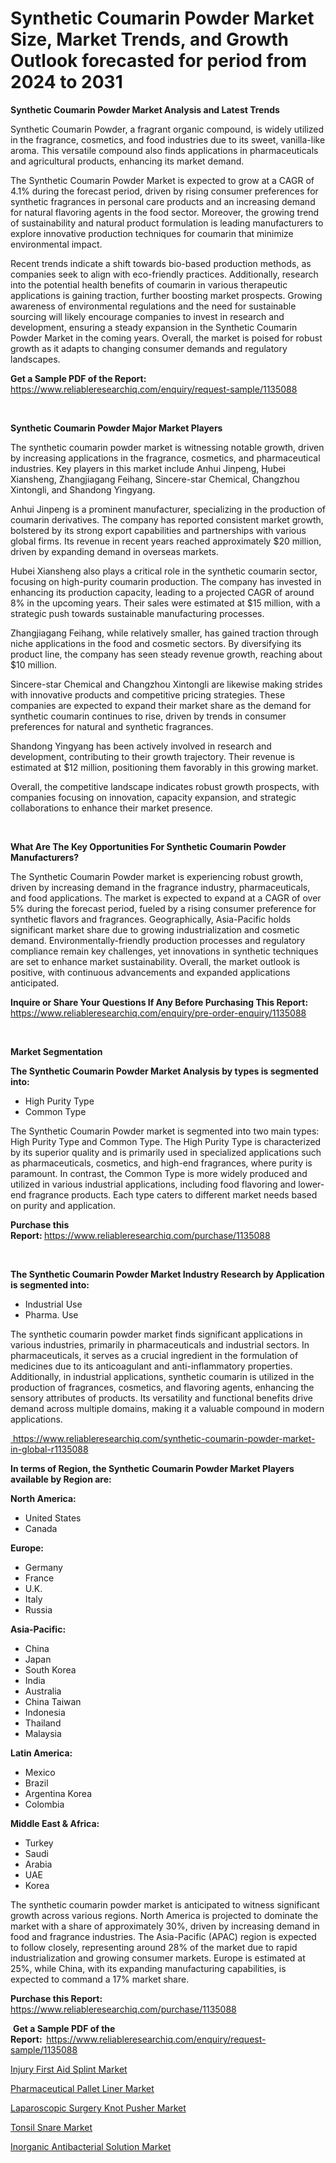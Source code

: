 <p><h1>Synthetic Coumarin Powder Market Size, Market Trends, and Growth Outlook forecasted for period from 2024 to 2031</h1></p><p><strong>Synthetic Coumarin Powder Market Analysis and Latest Trends</strong></p>
<p><p>Synthetic Coumarin Powder, a fragrant organic compound, is widely utilized in the fragrance, cosmetics, and food industries due to its sweet, vanilla-like aroma. This versatile compound also finds applications in pharmaceuticals and agricultural products, enhancing its market demand. </p><p>The Synthetic Coumarin Powder Market is expected to grow at a CAGR of 4.1% during the forecast period, driven by rising consumer preferences for synthetic fragrances in personal care products and an increasing demand for natural flavoring agents in the food sector. Moreover, the growing trend of sustainability and natural product formulation is leading manufacturers to explore innovative production techniques for coumarin that minimize environmental impact.</p><p>Recent trends indicate a shift towards bio-based production methods, as companies seek to align with eco-friendly practices. Additionally, research into the potential health benefits of coumarin in various therapeutic applications is gaining traction, further boosting market prospects. Growing awareness of environmental regulations and the need for sustainable sourcing will likely encourage companies to invest in research and development, ensuring a steady expansion in the Synthetic Coumarin Powder Market in the coming years. Overall, the market is poised for robust growth as it adapts to changing consumer demands and regulatory landscapes.</p></p>
<p><strong>Get a Sample PDF of the Report:&nbsp;</strong> <a href="https://www.reliableresearchiq.com/enquiry/request-sample/1135088?utm_campaign=1578&utm_medium=2&utm_source=Github&utm_content=ia&utm_term=13102024&utm_id=synthetic-coumarin-powder">https://www.reliableresearchiq.com/enquiry/request-sample/1135088</a></p>
<p>&nbsp;</p>
<p><strong>Synthetic Coumarin Powder Major Market Players</strong></p>
<p><p>The synthetic coumarin powder market is witnessing notable growth, driven by increasing applications in the fragrance, cosmetics, and pharmaceutical industries. Key players in this market include Anhui Jinpeng, Hubei Xiansheng, Zhangjiagang Feihang, Sincere-star Chemical, Changzhou Xintongli, and Shandong Yingyang.</p><p>Anhui Jinpeng is a prominent manufacturer, specializing in the production of coumarin derivatives. The company has reported consistent market growth, bolstered by its strong export capabilities and partnerships with various global firms. Its revenue in recent years reached approximately $20 million, driven by expanding demand in overseas markets.</p><p>Hubei Xiansheng also plays a critical role in the synthetic coumarin sector, focusing on high-purity coumarin production. The company has invested in enhancing its production capacity, leading to a projected CAGR of around 8% in the upcoming years. Their sales were estimated at $15 million, with a strategic push towards sustainable manufacturing processes.</p><p>Zhangjiagang Feihang, while relatively smaller, has gained traction through niche applications in the food and cosmetic sectors. By diversifying its product line, the company has seen steady revenue growth, reaching about $10 million.</p><p>Sincere-star Chemical and Changzhou Xintongli are likewise making strides with innovative products and competitive pricing strategies. These companies are expected to expand their market share as the demand for synthetic coumarin continues to rise, driven by trends in consumer preferences for natural and synthetic fragrances.</p><p>Shandong Yingyang has been actively involved in research and development, contributing to their growth trajectory. Their revenue is estimated at $12 million, positioning them favorably in this growing market.</p><p>Overall, the competitive landscape indicates robust growth prospects, with companies focusing on innovation, capacity expansion, and strategic collaborations to enhance their market presence.</p></p>
<p>&nbsp;</p>
<p><strong>What Are The Key Opportunities For Synthetic Coumarin Powder Manufacturers?</strong></p>
<p><p>The Synthetic Coumarin Powder market is experiencing robust growth, driven by increasing demand in the fragrance industry, pharmaceuticals, and food applications. The market is expected to expand at a CAGR of over 5% during the forecast period, fueled by a rising consumer preference for synthetic flavors and fragrances. Geographically, Asia-Pacific holds significant market share due to growing industrialization and cosmetic demand. Environmentally-friendly production processes and regulatory compliance remain key challenges, yet innovations in synthetic techniques are set to enhance market sustainability. Overall, the market outlook is positive, with continuous advancements and expanded applications anticipated.</p></p>
<p><strong>Inquire or Share Your Questions If Any Before Purchasing This Report:</strong> <a href="https://www.reliableresearchiq.com/enquiry/pre-order-enquiry/1135088?utm_campaign=1578&utm_medium=2&utm_source=Github&utm_content=ia&utm_term=13102024&utm_id=synthetic-coumarin-powder">https://www.reliableresearchiq.com/enquiry/pre-order-enquiry/1135088</a></p>
<p>&nbsp;</p>
<p><strong>Market Segmentation</strong></p>
<p><strong>The Synthetic Coumarin Powder Market Analysis by types is segmented into:</strong></p>
<p><ul><li>High Purity Type</li><li>Common Type</li></ul></p>
<p><p>The Synthetic Coumarin Powder market is segmented into two main types: High Purity Type and Common Type. The High Purity Type is characterized by its superior quality and is primarily used in specialized applications such as pharmaceuticals, cosmetics, and high-end fragrances, where purity is paramount. In contrast, the Common Type is more widely produced and utilized in various industrial applications, including food flavoring and lower-end fragrance products. Each type caters to different market needs based on purity and application.</p></p>
<p><strong>Purchase this Report:&nbsp;</strong><a href="https://www.reliableresearchiq.com/purchase/1135088?utm_campaign=1578&utm_medium=2&utm_source=Github&utm_content=ia&utm_term=13102024&utm_id=synthetic-coumarin-powder">https://www.reliableresearchiq.com/purchase/1135088</a></p>
<p>&nbsp;</p>
<p><strong>The Synthetic Coumarin Powder Market Industry Research by Application is segmented into:</strong></p>
<p><ul><li>Industrial Use</li><li>Pharma. Use</li></ul></p>
<p><p>The synthetic coumarin powder market finds significant applications in various industries, primarily in pharmaceuticals and industrial sectors. In pharmaceuticals, it serves as a crucial ingredient in the formulation of medicines due to its anticoagulant and anti-inflammatory properties. Additionally, in industrial applications, synthetic coumarin is utilized in the production of fragrances, cosmetics, and flavoring agents, enhancing the sensory attributes of products. Its versatility and functional benefits drive demand across multiple domains, making it a valuable compound in modern applications.</p></p>
<p><a href="https://www.reliableresearchiq.com/synthetic-coumarin-powder-market-in-global-r1135088?utm_campaign=1578&utm_medium=2&utm_source=Github&utm_content=ia&utm_term=13102024&utm_id=synthetic-coumarin-powder">&nbsp;https://www.reliableresearchiq.com/synthetic-coumarin-powder-market-in-global-r1135088</a></p>
<p><strong>In terms of Region, the Synthetic Coumarin Powder Market Players available by Region are:</strong></p>
<p>
    <p> <strong> North America: </strong>
        <ul>
            <li>United States</li>
            <li>Canada</li>
        </ul>
        </p> 
    <p> <strong> Europe: </strong>
        <ul>
            <li>Germany</li>
            <li>France</li>
            <li>U.K.</li>
            <li>Italy</li>
            <li>Russia</li>
        </ul>
        </p> 
    <p> <strong> Asia-Pacific: </strong>
        <ul>
            <li>China</li>
            <li>Japan</li>
            <li>South Korea</li>
            <li>India</li>
            <li>Australia</li>
            <li>China Taiwan</li>
            <li>Indonesia</li>
            <li>Thailand</li>
            <li>Malaysia</li>
        </ul>
        </p> 
    <p> <strong> Latin America: </strong>
        <ul>
            <li>Mexico</li>
            <li>Brazil</li>
            <li>Argentina Korea</li>
            <li>Colombia</li>
        </ul>
        </p> 
    <p> <strong> Middle East & Africa: </strong>
        <ul>
            <li>Turkey</li>
            <li>Saudi</li>
            <li>Arabia</li>
            <li>UAE</li>
            <li>Korea</li>
        </ul>
    </p>
    </p>
<p><p>The synthetic coumarin powder market is anticipated to witness significant growth across various regions. North America is projected to dominate the market with a share of approximately 30%, driven by increasing demand in food and fragrance industries. The Asia-Pacific (APAC) region is expected to follow closely, representing around 28% of the market due to rapid industrialization and growing consumer markets. Europe is estimated at 25%, while China, with its expanding manufacturing capabilities, is expected to command a 17% market share.</p></p>
<p><strong>Purchase this Report: </strong><a href="https://www.reliableresearchiq.com/purchase/1135088?utm_campaign=1578&utm_medium=2&utm_source=Github&utm_content=ia&utm_term=13102024&utm_id=synthetic-coumarin-powder">https://www.reliableresearchiq.com/purchase/1135088</a></p>
<p>&nbsp;<strong>Get a Sample PDF of the Report:&nbsp;&nbsp;</strong><a href="https://www.reliableresearchiq.com/enquiry/request-sample/1135088?utm_campaign=1578&utm_medium=2&utm_source=Github&utm_content=ia&utm_term=13102024&utm_id=synthetic-coumarin-powder">https://www.reliableresearchiq.com/enquiry/request-sample/1135088</a></p>
<p><strong></strong></p>
<p><p><a href="https://www.linkedin.com/pulse/evolution-injury-first-aid-splint-market-key-shifts-from-2024-yecde?utm_campaign=1578&utm_medium=2&utm_source=Github&utm_content=ia&utm_term=13102024&utm_id=synthetic-coumarin-powder">Injury First Aid Splint Market</a></p><p><a href="https://www.linkedin.com/pulse/sustainability-trends-pharmaceutical-pallet-liner-industry-cchme?utm_campaign=1578&utm_medium=2&utm_source=Github&utm_content=ia&utm_term=13102024&utm_id=synthetic-coumarin-powder">Pharmaceutical Pallet Liner Market</a></p><p><a href="https://www.linkedin.com/pulse/future-trends-global-laparoscopic-surgery-knot-pusher-market-0inoe?utm_campaign=1578&utm_medium=2&utm_source=Github&utm_content=ia&utm_term=13102024&utm_id=synthetic-coumarin-powder">Laparoscopic Surgery Knot Pusher Market</a></p><p><a href="https://www.linkedin.com/pulse/global-tonsil-snare-market-analysis-key-trends-future-projections-fimje?utm_campaign=1578&utm_medium=2&utm_source=Github&utm_content=ia&utm_term=13102024&utm_id=synthetic-coumarin-powder">Tonsil Snare Market</a></p><p><a href="https://github.com/BellAuer/Market-Research-Report-List-1/blob/main/inorganic-antibacterial-solution-market.md?utm_campaign=1578&utm_medium=2&utm_source=Github&utm_content=ia&utm_term=13102024&utm_id=synthetic-coumarin-powder">Inorganic Antibacterial Solution Market</a></p></p>